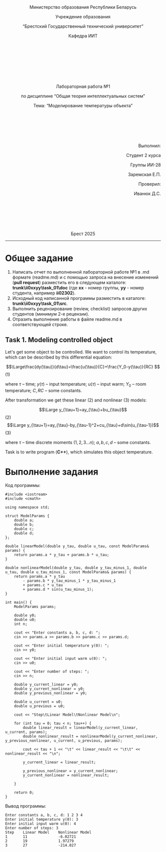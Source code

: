 <p align="center"> Министерство образования Республики Беларусь</p>
<p align="center">Учреждение образования</p>
<p align="center">“Брестский Государственный технический университет”</p>
<p align="center">Кафедра ИИТ</p>
<br><br><br><br><br><br><br>
<p align="center">Лабораторная работа №1</p>
<p align="center">по дисциплине “Общая теория интеллектуальных систем”</p>
<p align="center">Тема: “Моделирование температуры объекта”</p>
<br><br><br><br><br>
<p align="right">Выполнил:</p>
<p align="right">Студент 2 курса</p>
<p align="right">Группы ИИ-28</p>
<p align="right">Заремская Е.П.</p>
<p align="right">Проверил:</p>
<p align="right">Иванюк Д.С.</p>
<br><br><br><br><br>
<p align="center">Брест 2025</p>


<hr>


# Общее задание #
1. Написать отчет по выполненной лабораторной работе №1 в .md формате (readme.md) и с помощью запроса на внесение изменений (**pull request**) разместить его в следующем каталоге: **trunk\ii0xxyy\task_01\doc** (где **xx** - номер группы, **yy** - номер студента, например **ii02302**).
2. Исходный код написанной программы разместить в каталоге: **trunk\ii0xxyy\task_01\src**.
3. Выполнить рецензирование (review, checklist) запросов других студентов (минимум 2-е рецензии).
4. Отразить выполнение работы в файле readme.md в соответствующей строке.

## Task 1. Modeling controlled object ##
Let's get some object to be controlled. We want to control its temperature, which can be described by this differential equation:

$$\Large\frac{dy(\tau)}{d\tau}=\frac{u(\tau)}{C}+\frac{Y_0-y(\tau)}{RC} $$ (1)

where $\tau$ – time; $y(\tau)$ – input temperature; $u(\tau)$ – input warm; $Y_0$ – room temperature; $C,RC$ – some constants.

After transformation we get these linear (2) and nonlinear (3) models:

$$\Large y_{\tau+1}=ay_{\tau}+bu_{\tau}$$ (2)
$$\Large y_{\tau+1}=ay_{\tau}-by_{\tau-1}^2+cu_{\tau}+d\sin(u_{\tau-1})$$ (3)

where $\tau$ – time discrete moments ($1,2,3{\dots}n$); $a,b,c,d$ – some constants.

Task is to write program (**С++**), which simulates this object temperature.

# Выполнение задания #
Код программы:
```
#include <iostream>
#include <cmath>

using namespace std;

struct ModelParams {
    double a;
    double b;
    double c;
    double d;
};

double linearModel(double y_tau, double u_tau, const ModelParams& params) {
    return params.a * y_tau + params.b * u_tau;
}

double nonlinearModel(double y_tau, double y_tau_minus_1, double u_tau, double u_tau_minus_1, const ModelParams& params) {
    return params.a * y_tau
        - params.b * y_tau_minus_1 * y_tau_minus_1
        + params.c * u_tau
        + params.d * sin(u_tau_minus_1);
}

int main() {
    ModelParams params;

    double y0;
    double u0;
    int n;

    cout << "Enter constants a, b, c, d: ";
    cin >> params.a >> params.b >> params.c >> params.d;

    cout << "Enter initial temperature y(0): ";
    cin >> y0;

    cout << "Enter initial input warm u(0): ";
    cin >> u0;

    cout << "Enter number of steps: ";
    cin >> n;

    double y_current_linear = y0;
    double y_current_nonlinear = y0;
    double y_previous_nonlinear = y0;

    double u_current = u0;
    double u_previous = u0;

    cout << "Step\tLinear Model\tNonlinear Model\n";

    for (int tau = 0; tau < n; tau++) {
        double linear_result = linearModel(y_current_linear, u_current, params);
        double nonlinear_result = nonlinearModel(y_current_nonlinear, y_previous_nonlinear, u_current, u_previous, params);

        cout << tau + 1 << "\t" << linear_result << "\t\t" << nonlinear_result << "\n";

        y_current_linear = linear_result;

        y_previous_nonlinear = y_current_nonlinear;
        y_current_nonlinear = nonlinear_result;

    }

    return 0;
}

```
Вывод программы:
```
Enter constants a, b, c, d: 1 2 3 4
Enter initial temperature y(0): 3
Enter initial input warm u(0): 4
Enter number of steps: 3
Step    Linear Model    Nonlinear Model
1       11              -6.02721
2       19              1.97279
3       27              -214.027
```